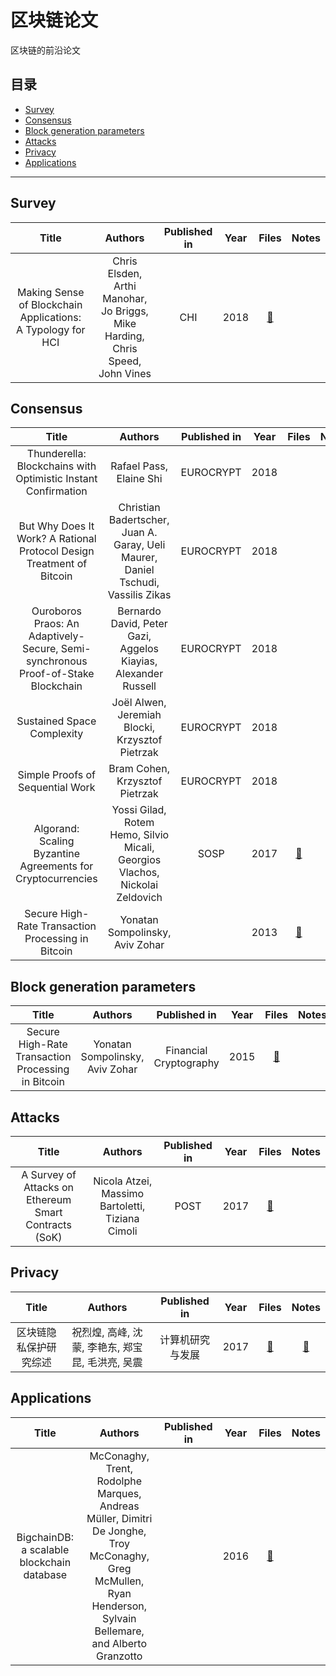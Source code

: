 # 区块链论文

区块链的前沿论文

## 目录

* [Survey](#survey)
* [Consensus](#consensus)
* [Block generation parameters](#block-generation-parameters)
* [Attacks](#attacks)
* [Privacy](#privacy)
* [Applications](#applications)

---

## Survey

| Title | Authors | Published in | Year | Files | Notes |
| :-: | :-: | :-: | :-: | :-: | :-: |
| Making Sense of Blockchain Applications: A Typology for HCI | Chris Elsden, Arthi Manohar, Jo Briggs, Mike Harding, Chris Speed, John Vines | CHI | 2018 | [:ledger:](https://dl.acm.org/ft_gateway.cfm?id=3174032&type=pdf) |  |

## Consensus

| Title | Authors | Published in | Year | Files | Notes |
| :-: | :-: | :-: | :-: | :-: | :-: |
| Thunderella: Blockchains with Optimistic Instant Confirmation | Rafael Pass, Elaine Shi | EUROCRYPT | 2018 |  |  |
| But Why Does It Work? A Rational Protocol Design Treatment of Bitcoin | Christian Badertscher, Juan A. Garay, Ueli Maurer, Daniel Tschudi, Vassilis Zikas | EUROCRYPT | 2018 |  |  |
| Ouroboros Praos: An Adaptively-Secure, Semi-synchronous Proof-of-Stake Blockchain | Bernardo David, Peter Gazi, Aggelos Kiayias, Alexander Russell | EUROCRYPT | 2018 |  |  |
| Sustained Space Complexity | Joël Alwen, Jeremiah Blocki, Krzysztof Pietrzak | EUROCRYPT | 2018 |  |  |
| Simple Proofs of Sequential Work | Bram Cohen, Krzysztof Pietrzak | EUROCRYPT | 2018 |  |  |
| Algorand: Scaling Byzantine Agreements for Cryptocurrencies | Yossi Gilad, Rotem Hemo, Silvio Micali, Georgios Vlachos, Nickolai Zeldovich | SOSP | 2017 | [:ledger:](https://dl.acm.org/ft_gateway.cfm?id=3132757&type=pdf) | [:memo:](./notes/Algorand演示文档.pdf) |
| Secure High-Rate Transaction Processing in Bitcoin | Yonatan Sompolinsky, Aviv Zohar |  | 2013 |[:ledger:](https://fc15.ifca.ai/preproceedings/paper_30.pdf)   |  [:memo:](./notes/GHOST阅读笔记.ppdf) |
## Block generation parameters

| Title | Authors | Published in | Year | Files | Notes |
| :-: | :-: | :-: | :-: | :-: | :-: |
| Secure High-Rate Transaction Processing in Bitcoin | Yonatan Sompolinsky, Aviv Zohar | Financial Cryptography | 2015 | [:ledger:](https://eprint.iacr.org/2013/881.pdf?hc_location=ufi) |  |

## Attacks

| Title | Authors | Published in | Year | Files | Notes |
| :-: | :-: | :-: | :-: | :-: | :-: |
| A Survey of Attacks on Ethereum Smart Contracts (SoK) | Nicola Atzei, Massimo Bartoletti, Tiziana Cimoli | POST | 2017 | [:ledger:](https://pdfs.semanticscholar.org/66cc/6e3f36c4282a189249523a5e88577739b736.pdf) |  |

## Privacy

| Title | Authors | Published in | Year | Files | Notes |
| :-: | :-: | :-: | :-: | :-: | :-: |
| 区块链隐私保护研究综述 | 祝烈煌, 高峰, 沈蒙, 李艳东, 郑宝昆, 毛洪亮, 吴震 | 计算机研究与发展 | 2017 | [:ledger:](http://crad.ict.ac.cn/CN/article/downloadArticleFile.do?attachType=PDF&id=3529) | [:memo:](./notes/区块链隐私保护研究综述.pdf)  |

## Applications

| Title | Authors | Published in | Year | Files | Notes |
| :-: | :-: | :-: | :-: | :-: | :-: |
| BigchainDB: a scalable blockchain database | McConaghy, Trent, Rodolphe Marques, Andreas Müller, Dimitri De Jonghe, Troy McConaghy, Greg McMullen, Ryan Henderson, Sylvain Bellemare, and Alberto Granzotto |  | 2016 | [:ledger:](https://www.bigchaindb.com/whitepaper/bigchaindb-whitepaper.pdf) |  |

